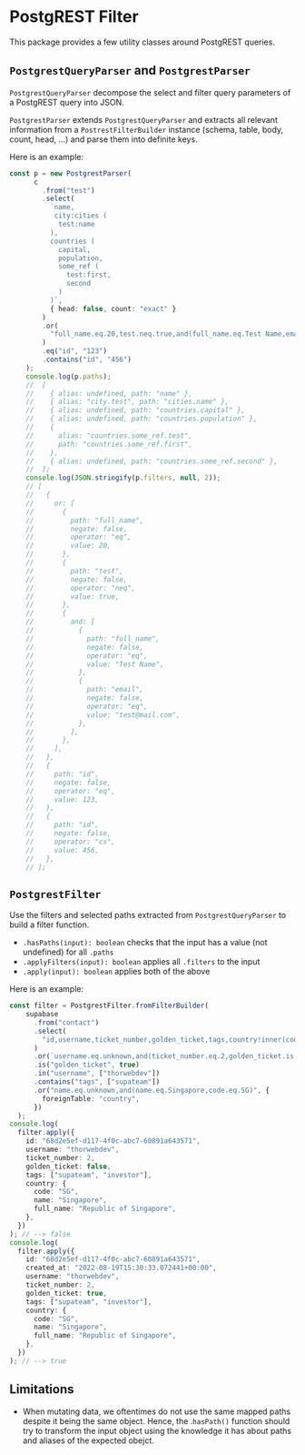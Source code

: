 # PostgREST Filter
This package provides a few utility classes around PostgREST queries.
## `PostgrestQueryParser` and `PostgrestParser`

`PostgrestQueryParser` decompose the select and filter query parameters of a PostgREST query into JSON.

`PostgrestParser` extends `PostgrestQueryParser` and extracts all relevant information from a `PostrestFilterBuilder` instance (schema, table, body, count, head, ...) and parse them into definite keys.

Here is an example:
```ts
const p = new PostgrestParser(
      c
        .from("test")
        .select(
          `name,
           city:cities (
            test:name
          ),
          countries (
            capital,
            population,
            some_ref (
              test:first,
              second
            )
          )`,
          { head: false, count: "exact" }
        )
        .or(
          "full_name.eq.20,test.neq.true,and(full_name.eq.Test Name,email.eq.test@mail.com)"
        )
        .eq("id", "123")
        .contains("id", "456")
    );
    console.log(p.paths);
    //  [
    //    { alias: undefined, path: "name" },
    //    { alias: "city.test", path: "cities.name" },
    //    { alias: undefined, path: "countries.capital" },
    //    { alias: undefined, path: "countries.population" },
    //    {
    //      alias: "countries.some_ref.test",
    //      path: "countries.some_ref.first",
    //    },
    //    { alias: undefined, path: "countries.some_ref.second" },
    //  ];
    console.log(JSON.stringify(p.filters, null, 2)); 
    // [
    //   {
    //     or: [
    //       {
    //         path: "full_name",
    //         negate: false,
    //         operator: "eq",
    //         value: 20,
    //       },
    //       {
    //         path: "test",
    //         negate: false,
    //         operator: "neq",
    //         value: true,
    //       },
    //       {
    //         and: [
    //           {
    //             path: "full_name",
    //             negate: false,
    //             operator: "eq",
    //             value: "Test Name",
    //           },
    //           {
    //             path: "email",
    //             negate: false,
    //             operator: "eq",
    //             value: "test@mail.com",
    //           },
    //         ],
    //       },
    //     ],
    //   },
    //   {
    //     path: "id",
    //     negate: false,
    //     operator: "eq",
    //     value: 123,
    //   },
    //   {
    //     path: "id",
    //     negate: false,
    //     operator: "cs",
    //     value: 456,
    //   },
    // ];
```

## `PostgrestFilter`
Use the filters and selected paths extracted from `PostgrestQueryParser` to build a filter function.

- `.hasPaths(input): boolean` checks that the input has a value (not undefined) for all `.paths`
- `.applyFilters(input): boolean` applies all `.filters` to the input
- `.apply(input): boolean` applies both of the above

Here is an example:
```ts
const filter = PostgrestFilter.fromFilterBuilder(
    supabase
      .from("contact")
      .select(
        "id,username,ticket_number,golden_ticket,tags,country!inner(code,name,full_name)"
      )
      .or(`username.eq.unknown,and(ticket_number.eq.2,golden_ticket.is.true)`)
      .is("golden_ticket", true)
      .in("username", ["thorwebdev"])
      .contains("tags", ["supateam"])
      .or("name.eq.unknown,and(name.eq.Singapore,code.eq.SG)", {
        foreignTable: "country",
      })
  );
console.log(
  filter.apply({
    id: "68d2e5ef-d117-4f0c-abc7-60891a643571",
    username: "thorwebdev",
    ticket_number: 2,
    golden_ticket: false,
    tags: ["supateam", "investor"],
    country: {
      code: "SG",
      name: "Singapore",
      full_name: "Republic of Singapore",
    },
  })
); // --> false
console.log(
  filter.apply({
    id: "68d2e5ef-d117-4f0c-abc7-60891a643571",
    created_at: "2022-08-19T15:30:33.072441+00:00",
    username: "thorwebdev",
    ticket_number: 2,
    golden_ticket: true,
    tags: ["supateam", "investor"],
    country: {
      code: "SG",
      name: "Singapore",
      full_name: "Republic of Singapore",
    },
  })
); // --> true
```

## Limitations
- When mutating data, we oftentimes do not use the same mapped paths despite it being the same object. Hence, the .`hasPath()` function should try to transform the input object using the knowledge it has about paths and aliases of the expected obejct.
